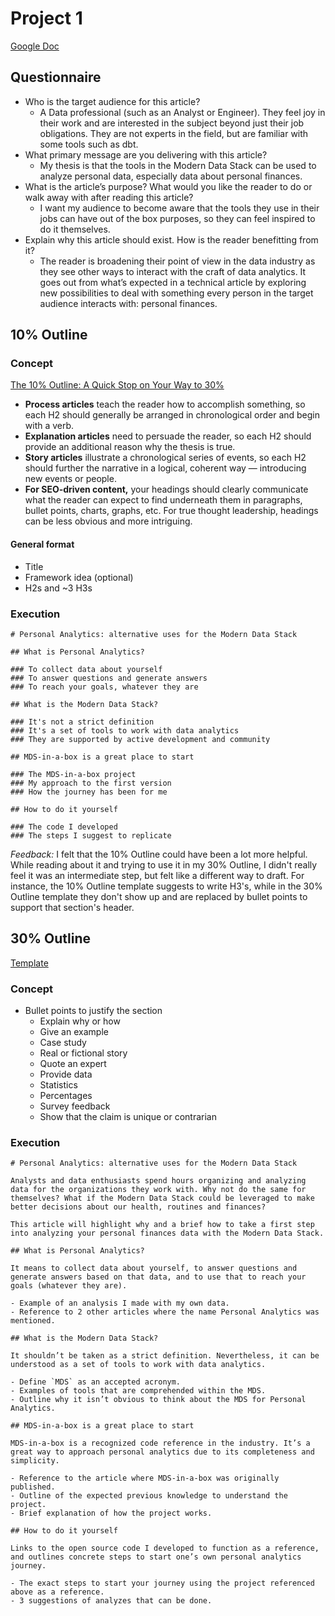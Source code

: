 # Project 1
[Google Doc](https://docs.google.com/document/d/1gmrLCUO8aioFJtnBFdPM94Zq0wKcWVJEnSN2iqVqmB8/edit#)

## Questionnaire

- Who is the target audience for this article?
	- A Data professional (such as an Analyst or Engineer). They feel joy in their work and are interested in the subject beyond just their job obligations. They are not experts in the field, but are familiar with some tools such as dbt.
- What primary message are you delivering with this article? 
	- My thesis is that the tools in the Modern Data Stack can be used to analyze personal data, especially data about personal finances.
- What is the article’s purpose? What would you like the reader to do or walk away with after reading this article? 
	- I want my audience to become aware that the tools they use in their jobs can have out of the box purposes, so they can feel inspired to do it themselves.
- Explain why this article should exist. How is the reader benefitting from it?
	- The reader is broadening their point of view in the data industry as they see other ways to interact with the craft of data analytics. It goes out from what’s expected in a technical article by exploring new possibilities to deal with something every person in the target audience interacts with: personal finances.

## 10% Outline

### Concept

[The 10% Outline: A Quick Stop on Your Way to 30%](https://corise.com/course/writing-for-engineers/v2/module/the-10-outline)

- **Process articles** teach the reader how to accomplish something, so each H2 should generally be arranged in chronological order and begin with a verb.    
- **Explanation articles** need to persuade the reader, so each H2 should provide an additional reason why the thesis is true.
- **Story articles** illustrate a chronological series of events, so each H2 should further the narrative in a logical, coherent way — introducing new events or people.
- **For SEO-driven content,** your headings should clearly communicate what the reader can expect to find underneath them in paragraphs, bullet points, charts, graphs, etc. For true thought leadership, headings can be less obvious and more intriguing.

#### General format
- Title
- Framework idea (optional)
- H2s and ~3 H3s

### Execution

```
# Personal Analytics: alternative uses for the Modern Data Stack

## What is Personal Analytics?

### To collect data about yourself
### To answer questions and generate answers
### To reach your goals, whatever they are

## What is the Modern Data Stack?

### It's not a strict definition
### It's a set of tools to work with data analytics
### They are supported by active development and community

## MDS-in-a-box is a great place to start

### The MDS-in-a-box project
### My approach to the first version
### How the journey has been for me

## How to do it yourself

### The code I developed
### The steps I suggest to replicate
```

_Feedback:_
I felt that the 10% Outline could have been a lot more helpful. While reading about it and trying to use it in my 30% Outline, I didn't really feel it was an intermediate step, but felt like a different way to draft. For instance, the 10% Outline template suggests to write H3's, while in the 30% Outline template they don't show up and are replaced by bullet points to support that section's header.

## 30% Outline
[Template](https://docs.google.com/document/d/1JcEg86Dbe3xE__F98bDIRsvKoHNaTDh89EobBwpyPt4/edit?usp=share_link)

### Concept
- Bullet points to justify the section
	-   Explain why or how
	-   Give an example
	-   Case study
	-   Real or fictional story
	-   Quote an expert
	-   Provide data
	-   Statistics
	-   Percentages
	-   Survey feedback
	-   Show that the claim is unique or contrarian

### Execution
```
# Personal Analytics: alternative uses for the Modern Data Stack

Analysts and data enthusiasts spend hours organizing and analyzing data for the organizations they work with. Why not do the same for themselves? What if the Modern Data Stack could be leveraged to make better decisions about our health, routines and finances?

This article will highlight why and a brief how to take a first step into analyzing your personal finances data with the Modern Data Stack.

## What is Personal Analytics?

It means to collect data about yourself, to answer questions and generate answers based on that data, and to use that to reach your goals (whatever they are).

- Example of an analysis I made with my own data.  
- Reference to 2 other articles where the name Personal Analytics was mentioned.

## What is the Modern Data Stack?

It shouldn’t be taken as a strict definition. Nevertheless, it can be understood as a set of tools to work with data analytics.

- Define `MDS` as an accepted acronym.
- Examples of tools that are comprehended within the MDS.
- Outline why it isn’t obvious to think about the MDS for Personal Analytics.

## MDS-in-a-box is a great place to start

MDS-in-a-box is a recognized code reference in the industry. It’s a great way to approach personal analytics due to its completeness and simplicity.

- Reference to the article where MDS-in-a-box was originally published.
- Outline of the expected previous knowledge to understand the project.
- Brief explanation of how the project works.

## How to do it yourself

Links to the open source code I developed to function as a reference, and outlines concrete steps to start one’s own personal analytics journey.

- The exact steps to start your journey using the project referenced above as a reference.
- 3 suggestions of analyzes that can be done.

```